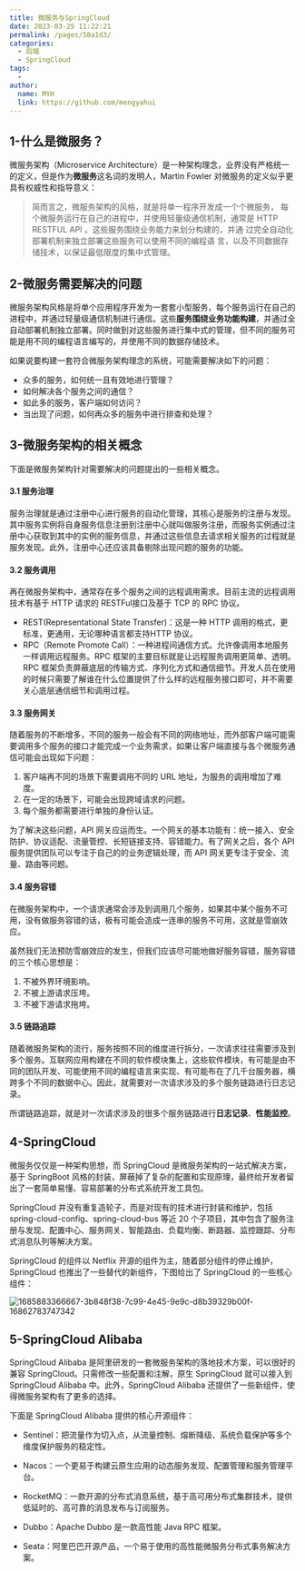 ```yaml
---
title: 微服务与SpringCloud
date: 2023-03-25 11:22:21
permalink: /pages/58a1d3/
categories:
  - 后端
  - SpringCloud
tags:
  - 
author: 
  name: MYH
  link: https://github.com/mengyahui
---
```



## 1-什么是微服务？

微服务架构（Microservice Architecture）是一种架构理念，业界没有严格统一的定义，但是作为**微服务**这名词的发明人，Martin Fowler 对微服务的定义似乎更具有权威性和指导意义：

>简而言之，微服务架构的风格，就是将单一程序开发成一个个微服务， 每个微服务运行在自己的进程中，并使用轻量级通信机制，通常是 HTTP RESTFUL API 。这些服务围绕业务能力来划分构建的，并通 过完全自动化部署机制来独立部署这些服务可以使用不同的编程语 言，以及不同数据存储技术，以保证最低限度的集中式管理。

## 2-微服务需要解决的问题

微服务架构风格是将单个应用程序开发为一套套小型服务，每个服务运行在自己的进程中，并通过轻量级通信机制进行通信。这些**服务围绕业务功能构建**，并通过全自动部署机制独立部署。同时做到对这些服务进行集中式的管理，但不同的服务可能是用不同的编程语言编写的，并使用不同的数据存储技术。

如果说要构建一套符合微服务架构理念的系统，可能需要解决如下的问题：

- 众多的服务，如何统一且有效地进行管理？
- 如何解决各个服务之间的通信？
- 如此多的服务，客户端如何访问？
- 当出现了问题，如何再众多的服务中进行排查和处理？

## 3-微服务架构的相关概念

下面是微服务架构针对需要解决的问题提出的一些相关概念。

#### 3.1 服务治理

服务治理就是通过注册中心进行服务的自动化管理，其核心是服务的注册与发现。其中服务实例将自身服务信息注册到注册中心就叫做服务注册，而服务实例通过注册中心获取到其中的实例的服务信息，并通过这些信息去请求相关服务的过程就是服务发现。此外，注册中心还应该具备剔除出现问题的服务的功能。

#### 3.2 服务调用

再在微服务架构中，通常存在多个服务之间的远程调用需求。目前主流的远程调用技术有基于 HTTP 请求的 RESTFul接口及基于 TCP 的 RPC 协议。

- REST(Representational State Transfer)：这是一种 HTTP 调用的格式，更标准，更通用，无论哪种语言都支持HTTP 协议。
- RPC（Remote Promote Call）：一种进程间通信方式。允许像调用本地服务一样调用远程服务。RPC 框架的主要目标就是让远程服务调用更简单、透明。RPC 框架负责屏蔽底层的传输方式、序列化方式和通信细节。开发人员在使用的时候只需要了解谁在什么位置提供了什么样的远程服务接口即可，并不需要关心底层通信细节和调用过程。

#### 3.3 服务网关

随着服务的不断增多，不同的服务一般会有不同的网络地址，而外部客户端可能需要调用多个服务的接口才能完成一个业务需求，如果让客户端直接与各个微服务通信可能会出现如下问题：

1. 客户端再不同的场景下需要调用不同的 URL 地址，为服务的调用增加了难度。
2. 在一定的场景下，可能会出现跨域请求的问题。
3. 每个服务都需要进行单独的身份认证。

为了解决这些问题，API 网关应运而生。一个网关的基本功能有：统一接入、安全防护、协议适配、流量管控、长短链接支持、容错能力。有了网关之后，各个 API 服务提供团队可以专注于自己的的业务逻辑处理，而 API 网关更专注于安全、流量、路由等问题。

#### 3.4 服务容错

在微服务架构中，一个请求通常会涉及到调用几个服务，如果其中某个服务不可用，没有做服务容错的话，极有可能会造成一连串的服务不可用，这就是雪崩效应。

虽然我们无法预防雪崩效应的发生，但我们应该尽可能地做好服务容错，服务容错的三个核心思想是：

1. 不被外界环境影响。
2. 不被上游请求压垮。
3. 不被下游请求拖垮。

#### 3.5 链路追踪

随着微服务架构的流行，服务按照不同的维度进行拆分，一次请求往往需要涉及到多个服务。互联网应用构建在不同的软件模块集上，这些软件模块，有可能是由不同的团队开发、可能使用不同的编程语言来实现、有可能布在了几千台服务器，横跨多个不同的数据中心。因此，就需要对一次请求涉及的多个服务链路进行日志记录。

所谓链路追踪，就是对一次请求涉及的很多个服务链路进行**日志记录**、**性能监控**。

## 4-SpringCloud

微服务仅仅是一种架构思想，而 SpringCloud 是微服务架构的一站式解决方案，基于 SpringBoot 风格的封装，屏蔽掉了复杂的配置和实现原理，最终给开发者留出了一套简单易懂、容易部署的分布式系统开发工具包。

SpringCloud 并没有重复造轮子，而是对现有的技术进行封装和维护，包括 spring-cloud-config、spring-cloud-bus 等近 20 个子项目，其中包含了服务注册与发现、配置中心、服务网关、智能路由、负载均衡、断路器、监控跟踪、分布式消息队列等解决方案。

SpringCloud 的组件以 Netflix 开源的组件为主，随着部分组件的停止维护，SpringCloud 也推出了一些替代的新组件，下图给出了 SpringCloud 的一些核心组件：

![1685883366667-3b848f38-7c99-4e45-9e9c-d8b39329b00f-16862783747342](https://cdn.jsdelivr.net/gh/mengyahui/image-repository@master/springcloud/1685883366667-3b848f38-7c99-4e45-9e9c-d8b39329b00f-16862783747342.6rp5qjzgkpc0.webp)

## 5-SpringCloud Alibaba

SpringCloud Alibaba 是阿里研发的一套微服务架构的落地技术方案，可以很好的兼容 SpringCloud。只需修改一些配置和注解，原生 SpringCloud 就可以接入到 SpringCloud Alibaba 中。此外，SpringCloud Alibaba 还提供了一些新组件，使得微服务架构有了更多的选择。

下面是 SpringCloud Alibaba 提供的核心开源组件：

- Sentinel：把流量作为切入点，从流量控制、熔断降级、系统负载保护等多个维度保护服务的稳定性。

- Nacos：一个更易于构建云原生应用的动态服务发现、配置管理和服务管理平台。

- RocketMQ：一款开源的分布式消息系统，基于高可用分布式集群技术，提供低延时的、高可靠的消息发布与订阅服务。

- Dubbo：Apache Dubbo 是一款高性能 Java RPC 框架。

- Seata：阿里巴巴开源产品，一个易于使用的高性能微服务分布式事务解决方案。

